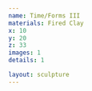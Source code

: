 ```yaml
---
name: Time/Forms III
materials: Fired Clay
x: 10
y: 20
z: 33
images: 1
details: 1

layout: sculpture
---
```

